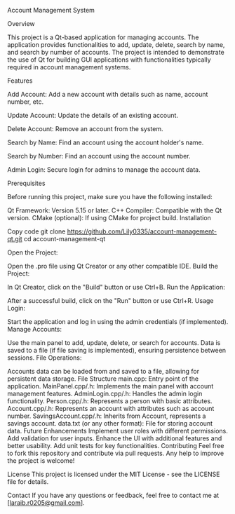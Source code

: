 Account Management System


Overview


This project is a Qt-based application for managing accounts. The application provides functionalities to add, update, delete, search by name, and search by number of accounts. The project is intended to demonstrate the use of Qt for building GUI applications with functionalities typically required in account management systems.

Features


Add Account: Add a new account with details such as name, account number, etc.

Update Account: Update the details of an existing account.

Delete Account: Remove an account from the system.

Search by Name: Find an account using the account holder's name.

Search by Number: Find an account using the account number.

Admin Login: Secure login for admins to manage the account data.

Prerequisites

Before running this project, make sure you have the following installed:

Qt Framework: Version 5.15 or later.
C++ Compiler: Compatible with the Qt version.
CMake (optional): If using CMake for project build.
Installation

Copy code
git clone https://github.com/Lily0335/account-management-qt.git
cd account-management-qt

Open the Project:

Open the .pro file using Qt Creator or any other compatible IDE.
Build the Project:

In Qt Creator, click on the "Build" button or use Ctrl+B.
Run the Application:

After a successful build, click on the "Run" button or use Ctrl+R.
Usage
Login:

Start the application and log in using the admin credentials (if implemented).
Manage Accounts:

Use the main panel to add, update, delete, or search for accounts.
Data is saved to a file (if file saving is implemented), ensuring persistence between sessions.
File Operations:

Accounts data can be loaded from and saved to a file, allowing for persistent data storage.
File Structure
main.cpp: Entry point of the application.
MainPanel.cpp/.h: Implements the main panel with account management features.
AdminLogin.cpp/.h: Handles the admin login functionality.
Person.cpp/.h: Represents a person with basic attributes.
Account.cpp/.h: Represents an account with attributes such as account number.
SavingsAccount.cpp/.h: Inherits from Account, represents a savings account.
data.txt (or any other format): File for storing account data.
Future Enhancements
Implement user roles with different permissions.
Add validation for user inputs.
Enhance the UI with additional features and better usability.
Add unit tests for key functionalities.
Contributing
Feel free to fork this repository and contribute via pull requests. Any help to improve the project is welcome!

License
This project is licensed under the MIT License - see the LICENSE file for details.

Contact
If you have any questions or feedback, feel free to contact me at [laraib.r0205@gmail.com].


